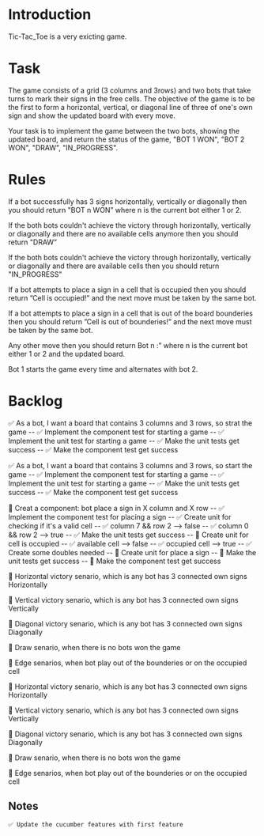 # Introduction

Tic-Tac_Toe is a very exicting game.

# Task
The game consists of a grid (3 columns and 3rows) and two bots that take turns to mark their signs in the free cells. The objective of the game is to be the first to form a horizontal, vertical, or diagonal line of three of one's own sign and show the updated board with every move.

Your task is to implement the game between the two bots, showing the updated board, and return the status of the game, "BOT 1 WON", "BOT 2 WON", "DRAW", "IN_PROGRESS".

# Rules
If a bot successfully has 3 signs horizontally, vertically or diagonally then you should return "BOT n WON” where n is the current bot either 1 or 2.

If the both bots couldn't achieve the victory through horizontally, vertically or diagonally and there are no available cells anymore then you should return "DRAW”

If the both bots couldn't achieve the victory through horizontally, vertically or diagonally and there are available cells then you should return "IN_PROGRESS"

If a bot attempts to place a sign in a cell that is occupied then you should return ”Cell is occupied!” and the next move must be taken by the same bot.

If a bot attempts to place a sign in a cell that is out of the board bounderies then you should return ”Cell is out of bounderies!” and the next move must be taken by the same bot.

Any other move then you should return Bot n :” where n is the current bot either 1 or 2 and the updated board.
 
Bot 1 starts the game every time and alternates with bot 2.

# Backlog

✅ As a bot, I want a board that contains 3 columns and 3 rows, so strat the game
    -- ✅ Implement the component test for starting a game
    -- ✅ Implement the unit test for starting a game
    -- ✅ Make the unit tests get success
    -- ✅ Make the component test get success

✅ As a bot, I want a board that contains 3 columns and 3 rows, so start the game
    -- ✅ Implement the component test for starting a game
    -- ✅ Implement the unit test for starting a game
    -- ✅ Make the unit tests get success
    -- ✅ Make the component test get success

🍅 Creat a component: bot place a sign in X column and X row
     -- ✅ Implement the component test for placing a sign
     -- ✅ Create unit for checking if it's a valid cell
         -- ✅ column 7 && row 2 --> false
         -- ✅ column 0 && row 2 --> true
     -- ✅ Make the unit tests get success
     -- 🍅 Create unit for cell is occupied
         -- ✅ available cell --> false
         -- ✅ occupied cell --> true
         -- ✅ Create some doubles needed
     -- 🍅 Create unit for place a sign 
     -- 🍅 Make the unit tests get success
     -- 🍅 Make the component test get success

🍅 Horizontal victory senario, which is any bot has 3 connected own signs Horizontally  

🍅 Vertical victory senario, which is any bot has 3 connected own signs Vertically  

🍅 Diagonal victory senario, which is any bot has 3 connected own signs Diagonally  

🍅 Draw senario, when there is no bots won the game

🍅 Edge senarios, when bot play out of the bounderies or on the occupied cell

🍅 Horizontal victory senario, which is any bot has 3 connected own signs Horizontally  

🍅 Vertical victory senario, which is any bot has 3 connected own signs Vertically  

🍅 Diagonal victory senario, which is any bot has 3 connected own signs Diagonally  

🍅 Draw senario, when there is no bots won the game

🍅 Edge senarios, when bot play out of the bounderies or on the occupied cell



## Notes 
    ✅ Update the cucumber features with first feature